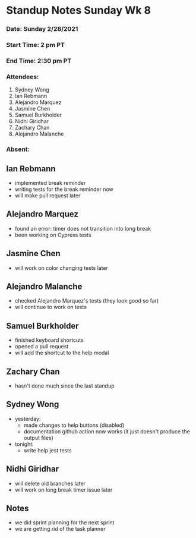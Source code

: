 # Standup Notes Sunday Wk 8

### Date: Sunday 2/28/2021
### Start Time: 2 pm PT
### End Time: 2:30 pm PT
### Attendees:
1. Sydney Wong
2. Ian Rebmann
3. Alejandro Marquez
4. Jasmine Chen
5. Samuel Burkholder
6. Nidhi Giridhar
7. Zachary Chan
8. Alejandro Malanche

### Absent:

## Ian Rebmann
- implemented break reminder
- writing tests for the break reminder now
- will make pull request later

## Alejandro Marquez
- found an error: timer does not transition into long break
- been working on Cypress tests

## Jasmine Chen
- will work on color changing tests later

## Alejandro Malanche
- checked Alejandro Marquez's tests (they look good so far)
- will continue to work on tests

## Samuel Burkholder
- finished keyboard shortcuts
- opened a pull request
- will add the shortcut to the help modal

## Zachary Chan
- hasn't done much since the last standup

## Sydney Wong
- yesterday:  
  - made changes to help buttons (disabled)
  - documentation github action now works (it just doesn't produce the output files)
- tonight:  
  - write help jest tests

## Nidhi Giridhar 
- will delete old branches later
- will work on long break timer issue later

## Notes
- we did sprint planning for the next sprint
- we are getting rid of the task planner
